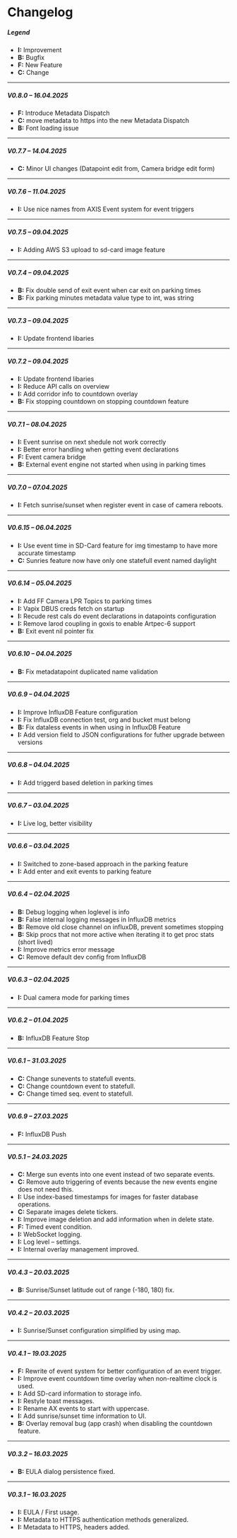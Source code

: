 # Changelog

##### Legend  
- **I:** Improvement  
- **B:** Bugfix 
- **F:** New Feature  
- **C:** Change  

---

##### V0.8.0 – 16.04.2025
- **F:** Introduce Metadata Dispatch
- **C:** move metadata to https into the new Metadata Dispatch
- **B:** Font loading issue 

---

##### V0.7.7 – 14.04.2025
- **C:** Minor UI changes (Datapoint edit from, Camera bridge edit form) 

---

##### V0.7.6 – 11.04.2025
- **I:** Use nice names from AXIS Event system for event triggers

---

##### V0.7.5 – 09.04.2025
- **I:** Adding AWS S3 upload to sd-card image feature

---

##### V0.7.4 – 09.04.2025
- **B:** Fix double send of exit event when car exit on parking times
- **B:** Fix parking minutes metadata value type to int, was string

---

##### V0.7.3 – 09.04.2025
- **I:** Update frontend libaries

---

##### V0.7.2 – 09.04.2025
- **I:** Update frontend libaries
- **I:** Reduce API calls on overview
- **I:** Add corridor info to countdown overlay
- **B:** Fix stopping countdown on stopping countdown feature

---

##### V0.7.1 – 08.04.2025
- **I:** Event sunrise on next shedule not work correctly
- **I:** Better error handling when getting event declarations
- **F:** Event camera bridge 
- **B:** External event engine not started when using in parking times

---

##### V0.7.0 – 07.04.2025
- **I:** Fetch sunrise/sunset when register event in case of camera reboots.

---

##### V0.6.15 – 06.04.2025

- **I:** Use event time in SD-Card feature for img timestamp to have more accurate timestamp
- **C:** Sunries feature now have only one statefull event named daylight

---

##### V0.6.14 – 05.04.2025
- **I:** Add FF Camera LPR Topics to parking times
- **I:** Vapix DBUS creds fetch on startup
- **I:** Recude rest cals do event declarations in datapoints configuration
- **I:** Remove larod coupling in goxis to enable Artpec-6 support
- **B:** Exit event nil pointer fix

---

##### V0.6.10 – 04.04.2025
- **B:** Fix metadatapoint duplicated name validation
   
---

##### V0.6.9 – 04.04.2025
- **I:** Improve InfluxDB Feature configuration
- **I:** Fix InfluxDB connection test, org and bucket must belong
- **B:** Fix dataless events in when using in InfluxDB Feature
- **I:** Add version field to JSON configurations for futher upgrade between versions
   
---

##### V0.6.8 – 04.04.2025
- **I:** Add triggerd based deletion in parking times
  
---

##### V0.6.7 – 03.04.2025
- **I:** Live log, better visibility
  
---

##### V0.6.6 – 03.04.2025
- **I:** Switched to zone-based approach in the parking feature
- **I:** Add enter and exit events to parking feature
  
---

##### V0.6.4 – 02.04.2025
- **B:** Debug logging when loglevel is info
- **B:** False internal logging messages in InfluxDB metrics
- **B:** Remove old close channel on influxDB, prevent sometimes stopping 
- **B:** Skip procs that not more active when iterating it to get proc stats (short lived)
- **I:** Improve metrics error message
- **C:** Remove default dev config from InfluxDB 
  
---

##### V0.6.3 – 02.04.2025
- **I:** Dual camera mode for parking times
  
---

##### V0.6.2 – 01.04.2025
- **B:** InfluxDB Feature Stop 
  
---

##### V0.6.1 – 31.03.2025
- **C:** Change sunevents to statefull events.
- **C:** Change countdown event to statefull.
- **C:** Change timed seq. event to statefull.
  
---

##### V0.6.9 – 27.03.2025
- **F:** InfluxDB Push

---

##### V0.5.1 – 24.03.2025

- **C:** Merge sun events into one event instead of two separate events.
- **C:** Remove auto triggering of events because the new events engine does not need this.
- **I:** Use index-based timestamps for images for faster database operations.
- **C:** Separate images delete tickers.
- **I:** Improve image deletion and add information when in delete state.
- **F:** Timed event condition.
- **I:** WebSocket logging.
- **I:** Log level – settings.
- **I:** Internal overlay management improved.

---

##### V0.4.3 – 20.03.2025

- **B:** Sunrise/Sunset latitude out of range (-180, 180) fix.

---

##### V0.4.2 – 20.03.2025

- **I:** Sunrise/Sunset configuration simplified by using map.

---

##### V0.4.1 – 19.03.2025

- **F:** Rewrite of event system for better configuration of an event trigger.
- **I:** Improve event countdown time overlay when non-realtime clock is used.
- **I:** Add SD-card information to storage info.
- **I:** Restyle toast messages.
- **I:** Rename AX events to start with uppercase.
- **I:** Add sunrise/sunset time information to UI.
- **B:** Overlay removal bug (app crash) when disabling the countdown feature.

---

##### V0.3.2 – 16.03.2025

- **B:** EULA dialog persistence fixed.

---

##### V0.3.1 – 16.03.2025

- **I:** EULA / First usage.
- **I:** Metadata to HTTPS authentication methods generalized.
- **I:** Metadata to HTTPS, headers added.

